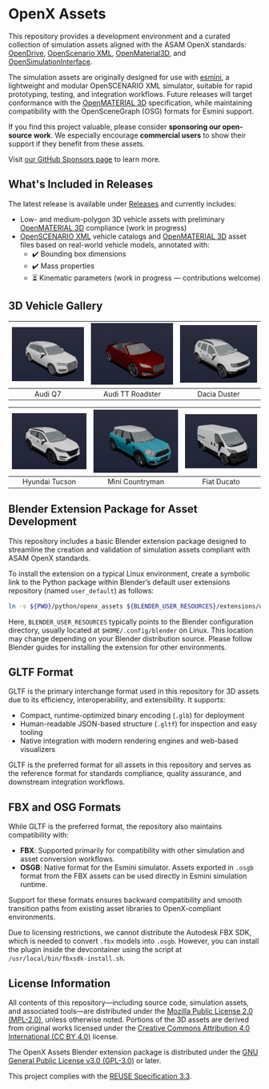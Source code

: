 # OpenX Assets

This repository provides a development environment and a curated collection of simulation assets aligned with the ASAM OpenX standards: [OpenDrive](https://www.asam.net/standards/detail/opendrive/), [OpenScenario XML](https://www.asam.net/standards/detail/openscenario-xml/), [OpenMaterial3D](https://www.asam.net/standards/detail/openmaterial/), and [OpenSimulationInterface](https://www.asam.net/standards/detail/osi/).

The simulation assets are originally designed for use with [esmini](https://esmini.github.io/), a lightweight and modular OpenSCENARIO XML simulator, suitable for rapid prototyping, testing, and integration workflows. Future releases will target conformance with the [OpenMATERIAL 3D](https://www.asam.net/standards/detail/openmaterial/) specification, while maintaining compatibility with the OpenSceneGraph (OSG) formats for Esmini support.

If you find this project valuable, please consider **sponsoring our open-source work**. We especially encourage **commercial users** to show their support if they benefit from these assets.

Visit [our GitHub Sponsors page](https://github.com/sponsors/bounverif) to learn more.

## What's Included in Releases

The latest release is available under [Releases](https://github.com/bounverif/openx-assets/releases) and currently includes:
- Low- and medium-polygon 3D vehicle assets with preliminary [OpenMATERIAL 3D](https://www.asam.net/standards/detail/openmaterial/) compliance (work in progress)
- [OpenSCENARIO XML](https://www.asam.net/standards/detail/openscenario-xml/) vehicle catalogs and [OpenMATERIAL 3D](https://www.asam.net/standards/detail/openmaterial/) asset files based on real-world vehicle models, annotated with:
  - ✔️ Bounding box dimensions  
  - ✔️ Mass properties  
  - ⏳ Kinematic parameters (work in progress — contributions welcome)

## 3D Vehicle Gallery

| [![Audi Q7](src/vehicles/main/m1_audi_q7_2015/m1_audi_q7_2015.thumbnail.webp)](src/vehicles/main/m1_audi_q7_2015) | [![Audi TT Roadster](src/vehicles/main/m1_audi_tt_2014_roadster/m1_audi_tt_2014_roadster.thumbnail.webp)](src/vehicles/main/m1_audi_tt_2014_roadster) | [![Dacia Duster](src/vehicles/main/m1_dacia_duster_2010/m1_dacia_duster_2010.thumbnail.webp)](src/vehicles/main/m1_dacia_duster_2010) |
|:--:|:--:|:--:|
| Audi Q7 | Audi TT Roadster | Dacia Duster |

| [![Hyundai Tucson](src/vehicles/main/m1_hyundai_tucson_2015/m1_hyundai_tucson_2015.thumbnail.webp)](src/vehicles/main/m1_hyundai_tucson_2015) | [![Mini Countryman](src/vehicles/main/m1_mini_countryman_2016/m1_mini_countryman_2016.thumbnail.webp)](src/vehicles/main/m1_mini_countryman_2016) | [![Fiat Ducato](src/vehicles/main/n1_fiat_ducato_2014/n1_fiat_ducato_2014.thumbnail.webp)](src/vehicles/main/n1_fiat_ducato_2014) |
|:--:|:--:|:--:|
| Hyundai Tucson | Mini Countryman | Fiat Ducato |

## Blender Extension Package for Asset Development

This repository includes a basic Blender extension package designed to streamline the creation and validation of simulation assets compliant with ASAM OpenX standards.

To install the extension on a typical Linux environment, create a symbolic link to the Python package within Blender’s default user extensions repository (named `user_default`) as follows:

```bash
ln -s ${PWD}/python/openx_assets ${BLENDER_USER_RESOURCES}/extensions/user_default/
```

Here, `BLENDER_USER_RESOURCES` typically points to the Blender configuration directory, usually located at `$HOME/.config/blender` on Linux. This location may change depending on your Blender distribution source. Please follow Blender guides for installing the extension for other environments.

## GLTF Format

GLTF is the primary interchange format used in this repository for 3D assets due to its efficiency, interoperability, and extensibility. It supports:

- Compact, runtime-optimized binary encoding (`.glb`) for deployment
- Human-readable JSON-based structure (`.gltf`) for inspection and easy tooling
- Native integration with modern rendering engines and web-based visualizers

GLTF is the preferred format for all assets in this repository and serves as the reference format for standards compliance, quality assurance, and downstream integration workflows.

## FBX and OSG Formats

While GLTF is the preferred format, the repository also maintains compatibility with:

- **FBX**: Supported primarily for compatibility with other simulation and asset conversion workflows.
- **OSGB**: Native format for the Esmini simulator. Assets exported in `.osgb` format from the FBX assets can be used directly in Esmini simulation runtime.

Support for these formats ensures backward compatibility and smooth transition paths from existing asset libraries to OpenX-compliant environments.

Due to licensing restrictions, we cannot distribute the Autodesk FBX SDK, which is needed to convert `.fbx`  models into `.osgb`. However, you can install the plugin inside the devcontainer using the script at `/usr/local/bin/fbxsdk-install.sh`.

## License Information

All contents of this repository—including source code, simulation assets, and associated tools—are distributed under the [Mozilla Public License 2.0 (MPL-2.0)](https://opensource.org/licenses/MPL-2.0), unless otherwise noted. Portions of the 3D assets are derived from original works licensed under the [Creative Commons Attribution 4.0 International (CC BY 4.0)](https://creativecommons.org/licenses/by/4.0/) license.

The OpenX Assets Blender extension package is distributed under the [GNU General Public License v3.0 (GPL-3.0)](https://opensource.org/licenses/GPL-3.0) or later.

This project complies with the [REUSE Specification 3.3](https://reuse.software/spec-3.3/).
